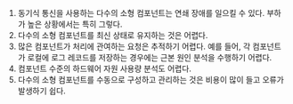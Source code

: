 1. 동기식 통신을 사용하는 다수의 소형 컴포넌트는 연쇄 장애를 일으킬 수 있다. 부하가 높은 상황에서는 특히 그렇다.
2. 다수의 소형 컴포넌트를 최신 상태로 유지하는 것은 어렵다.
3. 많은 컴포넌트가 처리에 관여하는 요청은 추적하기 어렵다. 예를 들어, 각 컴포넌트가 로컬에 로그 레코드를 저장하는 경우에는 근본 원인 분석을 수행하기 어렵다.
4. 컴포넌트 수준의 하드웨어 자원 사용량 분석도 어렵다.
5. 다수의 소형 컴포넌트를 수동으로 구성하고 관리하는 것은 비용이 많이 들고 오류가 발생하기 쉽다.